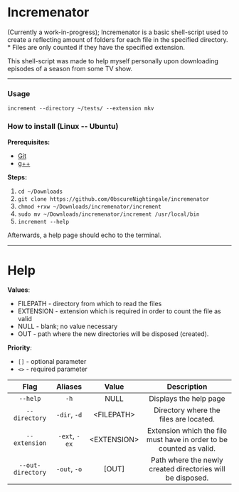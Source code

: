 # Incremenator

(Currently a work-in-progress); Incremenator is a basic shell-script used to create a reflecting amount of folders for each file in the specified directory. <br>
\* Files are only counted if they have the specified extension.

This shell-script was made to help myself personally upon downloading episodes of a season from some TV show. 

***

### Usage

`increment --directory ~/tests/ --extension mkv`

### How to install (Linux -- Ubuntu)

**Prerequisites:** 
* [Git](https://git-scm.com/book/en/v2/Getting-Started-Installing-Git)
* [g++](https://gcc.gnu.org/)

**Steps:**

1. `cd ~/Downloads`
2. `git clone https://github.com/ObscureNightingale/incremenator`
3. `chmod +rxw ~/Downloads/incremenator/increment`
4. `sudo mv ~/Downloads/incremenator/increment /usr/local/bin`
5. `increment --help`

Afterwards, a help page should echo to the terminal.

---

# Help

__Values__:
* FILEPATH  - directory from which to read the files
* EXTENSION - extension which is required in order to count the file as valid
* NULL      - blank; no value necessary
* OUT       - path where the new directories will be disposed (created).

__Priority__:
* `[]` - optional parameter
* `<>` - required parameter 

|       Flag        |    Aliases    |     Value     |                             Description                             |
|:-----------------:|:-------------:|:-------------:|:-------------------------------------------------------------------:|
|     `--help`      |     `-h`      |     NULL      |                       Displays the help page                        |
|   `--directory`   | `-dir`, `-d`  | \<FILEPATH\>  |               Directory where the files are located.                |
|   `--extension`   | `-ext`, `-ex` | \<EXTENSION\> | Extension which the file must have in order to be counted as valid. |
| `--out-directory` | `-out`, `-o`  |    \[OUT\]    |     Path where the newly created directories will be disposed.      |